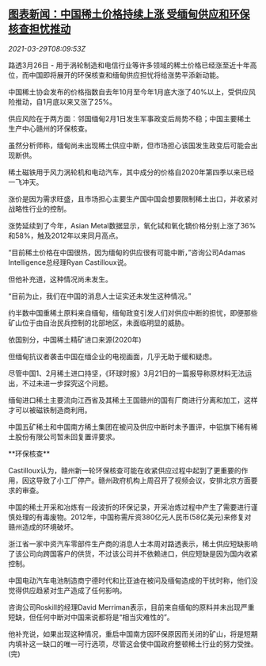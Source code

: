 <!--1617006662000-->
[图表新闻：中国稀土价格持续上涨 受缅甸供应和环保核查担忧推动](https://cn.reuters.com/article/graphics-rare-earth-0326-idCNKBS2BL0SU)
------

<div><i>2021-03-29T08:09:53Z</i></div><p>路透3月26日 - 用于涡轮制造和电信行业等许多领域的稀土价格已经涨至近十年高位，而中国即将展开的环保核查和缅甸供应担忧将给涨势平添新动能。</p><p>中国稀土协会发布的价格指数自去年10月至今年1月底大涨了40%以上，受供应风险推动，自1月底以来又涨了25%。</p><p>供应风险在于两方面：邻国缅甸2月1日发生军事政变后局势不稳；中国主要稀土生产中心赣州的环保核查。</p><p>虽然分析师称，缅甸尚未出现稀土供应中断，但市场担心该国发生政变后可能会出现断供。</p><p>稀土磁铁用于风力涡轮机和电动汽车，其中成分的价格自2020年第四季以来已经一飞冲天。</p><p>涨价是因为需求旺盛，且市场担心主要生产国中国会想要限制稀土出口，并收紧对战略性行业的控制。</p><p>涨势延续到了今年，Asian Metal数据显示，氧化铽和氧化镝价格分别上涨了36%和58%，触及2012年以来同月高点。</p><p>“目前稀土价格在中国很热，因为缅甸的供应很有可能中断，”咨询公司Adamas Intelligence总经理Ryan Castilloux说。</p><p>但他补充道，这种情况尚未发生。</p><p>“目前为止，我们在中国的消息人士证实还未发生这种情况。”</p><p>约半数中国重稀土原料来自缅甸，缅甸政变引发人们对供应中断的担忧，即便那些矿山位于由自治民兵控制的北部地区，未面临明显的威胁。</p><p>依国别分，中国稀土精矿进口来源(2020年)</p><p>但缅甸抗议者袭击中国在缅企业的电视画面，几乎无助于缓和疑虑。</p><p>尽管中国1、2月稀土进口持坚，《环球时报》3月21日的一篇报导称原材料无法运出，不过未进一步探究这个问题。</p><p>缅甸进口稀土主要流向江西省及其稀土王国赣州的国有厂商进行分离和加工，这样才可以被磁铁制造商利用。</p><p>中国五矿稀土和中国南方稀土集团在被问及供应中断时未予置评，中铝旗下稀有稀土股份有限公司暂未回复置评要求。</p><p>**环保核查**</p><p>Castilloux认为，赣州新一轮环保核查可能在收紧供应过程中起到了更重要的作用，因这导致了小工厂停产。赣州政府机构上周召开了视频会议，安排北京方面要求的审查。</p><p>中国的稀土开采和冶炼有一段波折的环保记录，开采冶炼过程中产生了需要进行谨慎处理的有毒废物。2012年，中国称需斥资380亿元人民币(58亿美元)来修复对赣州造成的环境破坏。</p><p>浙江省一家中资汽车零部件生产商的消息人士本周对路透表示，稀土供应短缺影响了该公司向跨国客户的供货，不过该公司并不依赖进口，供应短缺是因为国内收紧控制。</p><p>中国电动汽车电池制造商宁德时代和比亚迪在被问及缅甸造成的干扰时称，他们没觉得供应趋紧对生产造成了任何影响。</p><p>咨询公司Roskill的经理David Merriman表示，目前来自缅甸的原料并未出现严重短缺，但任何中断对中国来说都将是“相当灾难性的”。</p><p>他补充说，如果出现这种情况，重启中国南方因环保原因而关闭的矿山，将是短期内填补这一缺口的唯一可行选项，尽管这会使中国政府整顿稀土行业的努力受挫。(完)</p>
